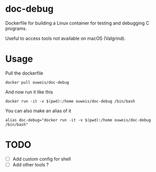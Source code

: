 # doc-debug
Dockerfile for building a Linux container for testing and debugging C programs.

Useful to access tools not available on macOS (Valgrind).

# Usage

Pull the dockerfile

```shell
docker pull ouweis/doc-debug
```

And now run it like this

```shell
docker run -it -v $(pwd):/home ouweis/doc-debug /bin/bash
```

You can also make an alias of it

```shell
alias doc-debug="docker run -it -v $(pwd):/home ouweis/doc-debug /bin/bash"
```

# TODO

- [ ] Add custom config for shell
- [ ] Add other tools ?